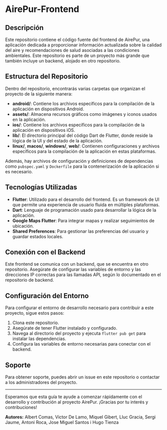 # AirePur-Frontend

## Descripción

Este repositorio contiene el código fuente del frontend de AirePur, una aplicación dedicada a proporcionar información actualizada sobre la calidad del aire y recomendaciones de salud asociadas a las condiciones ambientales. Este repositorio es parte de un proyecto más grande que también incluye un backend, alojado en otro repositorio.

## Estructura del Repositorio

Dentro del repositorio, encontrarás varias carpetas que organizan el proyecto de la siguiente manera:

- **android/**: Contiene los archivos específicos para la compilación de la aplicación en dispositivos Android.
- **assets/**: Almacena recursos gráficos como imágenes y iconos usados en la aplicación.
- **ios/**: Contiene los archivos específicos para la compilación de la aplicación en dispositivos iOS.
- **lib/**: El directorio principal del código Dart de Flutter, donde reside la lógica de la UI y del estado de la aplicación.
- **linux/**, **macos/**, **windows/**, **web/**: Contienen configuraciones y archivos específicos para la compilación de la aplicación en estas plataformas.

Además, hay archivos de configuración y definiciones de dependencias como `pubspec.yaml` y `Dockerfile` para la contenerización de la aplicación si es necesario.

## Tecnologías Utilizadas

- **Flutter**: Utilizado para el desarrollo del frontend. Es un framework de UI que permite una experiencia de usuario fluida en múltiples plataformas.
- **Dart**: Lenguaje de programación usado para desarrollar la lógica de la aplicación.
- **Google Maps Flutter**: Para integrar mapas y realizar seguimientos de ubicación.
- **Shared Preferences**: Para gestionar las preferencias del usuario y guardar estados locales.

## Conexión con el Backend

Este frontend se comunica con un backend, que se encuentra en otro repositorio. Asegúrate de configurar las variables de entorno y las direcciones IP correctas para las llamadas API, según lo documentado en el repositorio de backend.

## Configuración del Entorno

Para configurar el entorno de desarrollo necesario para contribuir a este proyecto, sigue estos pasos:
1. Clona este repositorio.
2. Asegúrate de tener Flutter instalado y configurado.
3. Navega al directorio del proyecto y ejecuta `flutter pub get` para instalar las dependencias.
4. Configura las variables de entorno necesarias para conectar con el backend.


## Soporte

Para obtener soporte, puedes abrir un issue en este repositorio o contactar a los administradores del proyecto.

---

Esperamos que esta guía te ayude a comenzar rápidamente con el desarrollo y contribución al proyecto AirePur. ¡Gracias por tu interés y contribuciones!


**Autores:** Albert Comas, Victor De Lamo, Miquel Gibert, Lluc Gracia, Sergi Jaume, Antoni Roca, Jose Miguel Santos i Hugo Tienza

